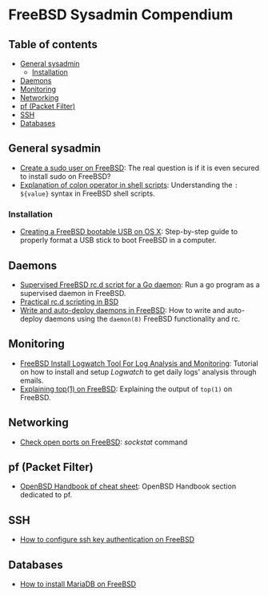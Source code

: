 # FreeBSD Sysadmin Compendium
## Table of contents
<!-- vim-markdown-toc GFM -->

* [General sysadmin](#general-sysadmin)
	- [Installation](#installation)
* [Daemons](#daemons)
* [Monitoring](#monitoring)
* [Networking](#networking)
* [pf (Packet Filter)](#pf-packet-filter)
* [SSH](#ssh)
* [Databases](#databases)

<!-- vim-markdown-toc -->

## General sysadmin
* [Create a sudo user on FreeBSD](https://www.vultr.com/docs/create-a-sudo-user-on-freebsd): The real question is if it is even secured to install sudo on FreeBSD?
* [Explanation of colon operator in shell scripts](https://stackoverflow.com/questions/7444504/explanation-of-colon-operator-in-foo-value): Understanding the `: ${value}` syntax in FreeBSD shell scripts.

### Installation
* [Creating a FreeBSD bootable USB on OS X](https://hakk.dev/blog/posts/freebsd-usb-osx/): Step-by-step guide to properly format a USB stick to boot FreeBSD in a computer.

## Daemons
* [Supervised FreeBSD rc.d script for a Go daemon](https://redbyte.eu/en/blog/supervised-freebsd-init-script-for-go-deamon/): Run a go program as a supervised daemon in FreeBSD.
* [Practical rc.d scripting in BSD](https://docs.freebsd.org/en/articles/rc-scripting/index.html)
* [Write and auto-deploy daemons in FreeBSD](https://dev.to/zilti/updated-write-and-auto-deploy-daemons-on-freebsd-k7i): How to write and auto-deploy daemons using the `daemon(8)` FreeBSD functionality and rc.

## Monitoring
* [FreeBSD Install Logwatch Tool For Log Analysis and Monitoring](https://www.cyberciti.biz/faq/freebsd-unix-log-analyzer-configuration/): Tutorial on how to install and setup _Logwatch_ to get daily logs' analysis through emails.
* [Explaining top(1) on FreeBSD](https://klarasystems.com/articles/explaining-top1-on-freebsd/): Explaining the output of `top(1)` on FreeBSD.

## Networking
* [Check open ports on FreeBSD](https://linuxhint.com/check-open-ports-freebsd/): _sockstat_ command

## pf (Packet Filter)
* [OpenBSD Handbook pf cheat sheet](https://www.openbsdhandbook.com/pf/cheat_sheet/): OpenBSD Handbook section dedicated to pf.

## SSH
* [How to configure ssh key authentication on FreeBSD](https://www.digitalocean.com/community/tutorials/how-to-configure-ssh-key-based-authentication-on-a-freebsd-server)

## Databases
* [How to install MariaDB on FreeBSD](https://www.osradar.com/how-to-install-mariadb-on-freebsd-12/)
